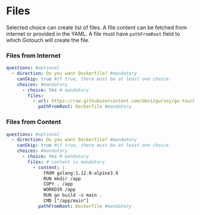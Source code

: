 # Files

Selected choice can create list of files. A file content can be fetched from internet or provided in the YAML. A file
must have `pathFromRoot` field to which Gotouch will create the file.

### Files from Internet

```yaml
questions: #optional
  - direction: Do you want Dockerfile? #mandatory
    canSkip: true #if true, there must be at least one choice. 
    choices: #mandatory
      - choice: Yes # mandatory
        files:
          - url: https://raw.githubusercontent.com/denizgursoy/go-touch-projects/main/Dockerfile # mandatory
            pathFromRoot: Dockerfile #mandatory
```

### Files from Content

```yaml
questions: #optional
  - direction: Do you want Dockerfile? #mandatory
    canSkip: true #if true, there must be at least one choice. 
    choices: #mandatory
      - choice: Yes # mandatory
        files: # content is mandatory
          - content: |
              FROM golang:1.12.0-alpine3.9
              RUN mkdir /app
              COPY . /app
              WORKDIR /app
              RUN go build -o main .
              CMD ["/app/main"]
            pathFromRoot: Dockerfile #mandatory
```
